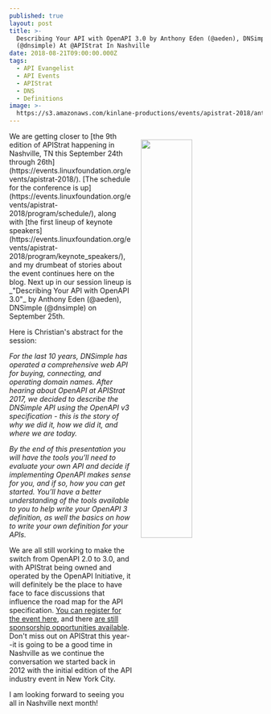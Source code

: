 ```yaml
---
published: true
layout: post
title: >-
  Describing Your API with OpenAPI 3.0 by Anthony Eden (@aeden), DNSimple
  (@dnsimple) At @APIStrat In Nashville
date: 2018-08-21T09:00:00.000Z
tags:
  - API Evangelist
  - API Events
  - APIStrat
  - DNS
  - Definitions
image: >-
  https://s3.amazonaws.com/kinlane-productions/events/apistrat-2018/anthony-eden-dns-simple.jpeg
---
```

<p><img src="{{ page.image }}" width="45%" align="right" style="padding: 15px;" /></p>We are getting closer to [the 9th edition of APIStrat happening in Nashville, TN this September 24th through 26th](https://events.linuxfoundation.org/events/apistrat-2018/). [The schedule for the conference is up](https://events.linuxfoundation.org/events/apistrat-2018/program/schedule/), along with [the first lineup of keynote speakers](https://events.linuxfoundation.org/events/apistrat-2018/program/keynote_speakers/), and my drumbeat of stories about the event continues here on the blog. Next up in our session lineup is _"Describing Your API with OpenAPI 3.0"_ by Anthony Eden (@aeden), DNSimple (@dnsimple) on September 25th.

Here is Christian's abstract for the session:

_For the last 10 years, DNSimple has operated a comprehensive web API for buying, connecting, and operating domain names. After hearing about OpenAPI at APIStrat 2017, we decided to describe the DNSimple API using the OpenAPI v3 specification - this is the story of why we did it, how we did it, and where we are today._

_By the end of this presentation you will have the tools you’ll need to evaluate your own API and decide if implementing OpenAPI makes sense for you, and if so, how you can get started. You’ll have a better understanding of the tools available to you to help write your OpenAPI 3 definition, as well the basics on how to write your own definition for your APIs._

We are all still working to make the switch from OpenAPI 2.0 to 3.0, and with APIStrat being owned and operated by the OpenAPI Initiative, it will definitely be the place to have face to face discussions that influence the road map for the API specification. [You can register for the event here](https://events.linuxfoundation.org/events/apistrat-2018/attend/register/), and there [are still sponsorship opportunities available](https://events.linuxfoundation.org/events/apistrat-2018/sponsor/). Don't miss out on APIStrat this year--it is going to be a good time in Nashville as we continue the conversation we started back in 2012 with the initial edition of the API industry event in New York City.

I am looking forward to seeing you all in Nashville next month!
